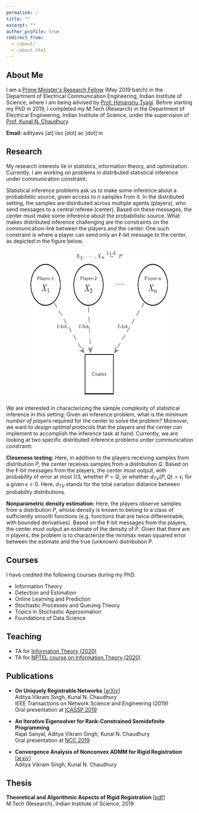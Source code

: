 ```yaml
---
permalink: /
title: ""
excerpt: ""
author_profile: true
redirect_from: 
  - /about/
  - /about.html
---
```


## About Me
I am a [Prime Minister's Research Fellow](https://pmrf.in/) (May 2019 batch) in the Department of Electrical Communication Engineering, Indian Institute of Science, where I am being advised by [Prof. Himanshu Tyagi](https://ece.iisc.ac.in/~htyagi/). Before starting my PhD in 2019, I completed my M.Tech (Research) in the Department of Electrical Engineering, Indian Institute of Science, under the supervision of [Prof. Kunal N. Chaudhury](https://sites.google.com/site/kunalnchaudhury/).

**Email:** adityavs [at] iisc [dot] ac [dot] in


## Research
My research interests lie in statistics, information theory, and optimization. Currently, I am working on problems in distributed statistical inference under communication constraint.

Statistical inference problems ask us to make some inference about a probabilistic source, given access to $n$ samples from it. In the distributed setting, the samples are distributed across multiple agents (players), who send messages to a central referee (center). Based on these messages, the center must make some inference about the probabilistic source. What makes distributed inference challenging are the constraints on the communication-link between the players and the center. One such constraint is where a player can send only an $\ell$-bit message to the center, as depicted in the figure below.

<center><img src="/images/diststat.JPG" width="400" height="400"></center>

We are interested in characterizing the sample complexity of statistical inference in this setting: Given an inference problem, what is the *minimum number of players* required for the center to solve the problem? Moreover, we want to *design optimal protocols* that the players and the center can implement to accomplish the inference task at hand. Currently, we are looking at two specific distributed inference problems under communication constraint:

**Closeness testing:** Here, in addition to the players receiving samples from distribution $P$, the center receives samples from a distribution $Q$. Based on the $\ell$-bit messages from the players, the center must output, with probability of error at most $1/3$, whether $P=Q$, or whether $d_{TV}(P,Q) > \epsilon$, for a given $\epsilon > 0$. Here, $d_{TV}$ stands for the total variation distance between probability distributions.

**Nonparametric density estimation:** Here, the players observe samples from a distribution $P$, whose density is known to belong to a class of sufficiently smooth functions (e.g. functions that are twice differentiable, with bounded derivatives). Based on the $\ell$-bit messages from the players, the center must output an estimate of the density of $P$. Given that there are $n$ players, the problem is to characterize the minimax mean squared error between the estimate and the true (unknown) distribution $P$.


## Courses
I have credited the following courses during my PhD.
- Information Theory
- Detection and Estimation
- Online Learning and Prediction
- Stochastic Processes and Queuing Theory
- Topics in Stochastic Approximation
- Foundations of Data Science


## Teaching
- TA for [Information Theory (2020)](https://ece.iisc.ac.in/~htyagi/course-E2201-2020.html) 
- TA for [NPTEL course on Information Theory (2020)](https://nptel.ac.in/courses/108/108/108108168/#) 


## Publications
- **On Uniquely Registrable Networks** [[arXiv]](https://arxiv.org/abs/1906.09714)  
Aditya Vikram Singh, Kunal N. Chaudhury  
IEEE Transactions on Network Science and Engineering (2019)  
Oral presentation at [ICASSP 2019](https://ieeexplore.ieee.org/document/8682680)  

- **An Iterative Eigensolver for Rank-Constrained Semidefinite Programming**  
Rajat Sanyal, Aditya Vikram Singh, Kunal N. Chaudhury  
Oral presentation at [NCC 2019](https://ieeexplore.ieee.org/document/8732206)  

- **Convergence Analysis of Nonconvex ADMM for Rigid Registration** [[arxiv]](https://arxiv.org/abs/1907.07729)  
Aditya Vikram Singh, Kunal N. Chaudhury  


## Thesis  
**Theoretical and Algorithmic Aspects of Rigid Registration** [[pdf]](/files/thesis_mtech.pdf)  
M.Tech (Research), Indian Institute of Science, 2019
